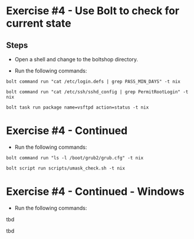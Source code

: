 # Exercise #4 - Use Bolt to check for current state

## Steps

- Open a shell and change to the boltshop directory.

- Run the following commands:


`bolt command run "cat /etc/login.defs | grep PASS_MIN_DAYS" -t nix`


`bolt command run "cat /etc/ssh/sshd_config | grep PermitRootLogin" -t nix`


`bolt task run package name=vsftpd action=status -t nix`


# Exercise #4 - Continued

- Run the following commands:

`bolt command run "ls -l /boot/grub2/grub.cfg" -t nix`


`bolt script run scripts/umask_check.sh -t nix`


# Exercise #4 - Continued - Windows

- Run the following commands:

tbd

tbd
